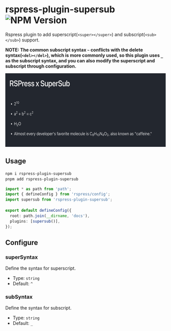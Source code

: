 # rspress-plugin-supersub ![NPM Version](https://img.shields.io/npm/v/rspress-plugin-supersub)

Rspress plugin to add superscript(`<super></super>`) and subscript(`<sub></sub>`) support.

**NOTE: The common subscript syntax `~` conflicts with the delete syntax(`<del></del>`), which is more commonly used, so this plugin uses `_` as the subscript syntax, and you can also modify the superscript and subscript through configuration.**

<div align="center">
  <img src="./image.png" alt="sample" width="600" height="230" />
</div>

## Usage

```bash
npm i rspress-plugin-supersub
pnpm add rspress-plugin-supersub
```

```ts
import * as path from 'path';
import { defineConfig } from 'rspress/config';
import supersub from 'rspress-plugin-supersub';

export default defineConfig({
  root: path.join(__dirname, 'docs'),
  plugins: [supersub()],
});
```

## Configure

### superSyntax

Define the syntax for superscript.

- Type: `string`
- Default: `^`

### subSyntax

Define the syntax for subscript.

- Type: `string`
- Default: `_`
